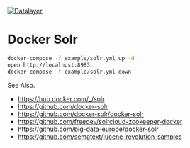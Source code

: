 [![Datalayer](https://raw.githubusercontent.com/datalayer/datalayer/main/res/logo/datalayer-25.svg?sanitize=true)](https://datalayer.io)

# Docker Solr

```bash
docker-compose -f example/solr.yml up -d
open http://localhost:8983
docker-compose -f example/solr.yml down
```

See Also.

+ https://hub.docker.com/_/solr
+ https://github.com/docker-solr
+ https://github.com/docker-solr/docker-solr
+ https://github.com/freedev/solrcloud-zookeeper-docker
+ https://github.com/big-data-europe/docker-solr
+ https://github.com/sematext/lucene-revolution-samples
